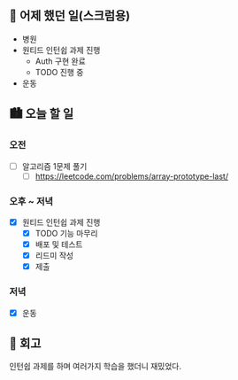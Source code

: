 ## 🌃 어제 했던 일(스크럼용)

- 병원
- 원티드 인턴쉽 과제 진행
  - Auth 구현 완료
  - TODO 진행 중
- 운동

## 🏙️ 오늘 할 일

### 오전

- [ ] 알고리즘 1문제 풀기
  - [ ] https://leetcode.com/problems/array-prototype-last/

### 오후 ~ 저녁

- [x] 원티드 인턴쉽 과제 진행
  - [x] TODO 기능 마무리
  - [x] 배포 및 테스트
  - [x] 리드미 작성
  - [x] 제출

### 저녁

- [x] 운동

## 🌆 회고

인턴쉽 과제를 하며 여러가지 학습을 했더니 재밌었다.
